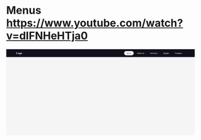 # Menus https://www.youtube.com/watch?v=dIFNHeHTja0
<p align="center">
  <img src="preview.png" alt="preview del proyecto"  width="1600">
</p>